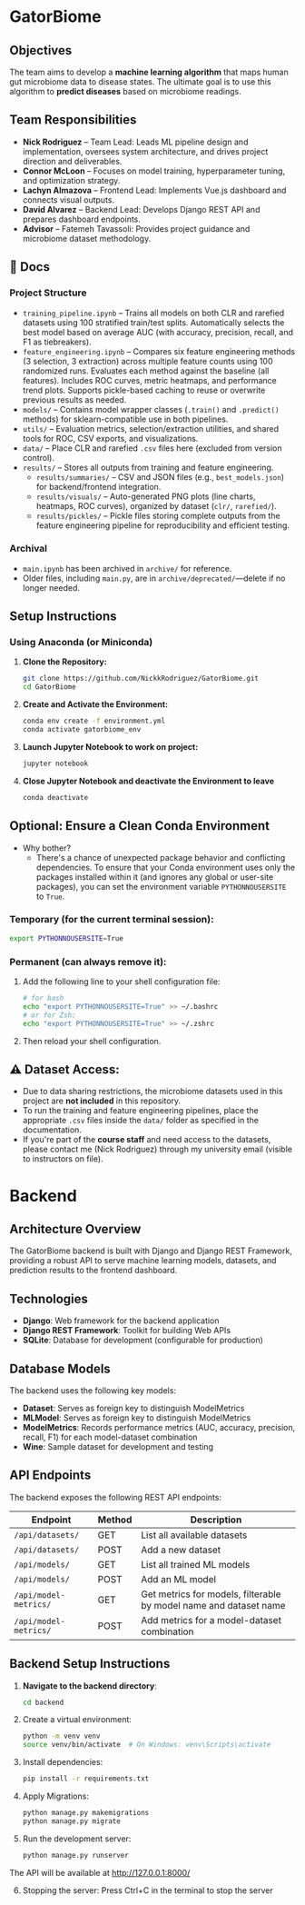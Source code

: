 # GatorBiome

## Objectives
The team aims to develop a **machine learning algorithm** that maps human gut microbiome data to disease states. The ultimate goal is to use this algorithm to **predict diseases** based on microbiome readings.

## Team Responsibilities

- **Nick Rodriguez** – Team Lead: Leads ML pipeline design and implementation, oversees system architecture, and drives project direction and deliverables.
- **Connor McLoon** – Focuses on model training, hyperparameter tuning, and optimization strategy.
- **Lachyn Almazova** – Frontend Lead: Implements Vue.js dashboard and connects visual outputs.
- **David Alvarez** – Backend Lead: Develops Django REST API and prepares dashboard endpoints.
- **Advisor** – Fatemeh Tavassoli: Provides project guidance and microbiome dataset methodology.

## 📁 Docs

### Project Structure

- `training_pipeline.ipynb` – Trains all models on both CLR and rarefied datasets using 100 stratified train/test splits. Automatically selects the best model based on average AUC (with accuracy, precision, recall, and F1 as tiebreakers).
- `feature_engineering.ipynb` – Compares six feature engineering methods (3 selection, 3 extraction) across multiple feature counts using 100 randomized runs. Evaluates each method against the baseline (all features). Includes ROC curves, metric heatmaps, and performance trend plots. Supports pickle-based caching to reuse or overwrite previous results as needed.
- `models/` – Contains model wrapper classes (`.train()` and `.predict()` methods) for sklearn-compatible use in both pipelines.
- `utils/` – Evaluation metrics, selection/extraction utilities, and shared tools for ROC, CSV exports, and visualizations.
- `data/` – Place CLR and rarefied `.csv` files here (excluded from version control).
- `results/` – Stores all outputs from training and feature engineering.
  - `results/summaries/` – CSV and JSON files (e.g., `best_models.json`) for backend/frontend integration.
  - `results/visuals/` – Auto-generated PNG plots (line charts, heatmaps, ROC curves), organized by dataset (`clr/`, `rarefied/`).
  - `results/pickles/` – Pickle files storing complete outputs from the feature engineering pipeline for reproducibility and efficient testing.

### Archival
- `main.ipynb` has been archived in `archive/` for reference.
- Older files, including `main.py`, are in `archive/deprecated/`—delete if no longer needed.


## Setup Instructions
### Using Anaconda (or Miniconda)
1. **Clone the Repository:**
   ```bash
   git clone https://github.com/NickkRodriguez/GatorBiome.git
   cd GatorBiome

2. **Create and Activate the Environment:**
   ```bash
   conda env create -f environment.yml
   conda activate gatorbiome_env

3. **Launch Jupyter Notebook to work on project:**
   ```bash
   jupyter notebook

4. **Close Jupyter Notebook and deactivate the Environment to leave**
   ```bash
   conda deactivate

## Optional: Ensure a Clean Conda Environment

- Why bother?
    - There's a chance of unexpected package behavior and conflicting dependencies. To ensure that your Conda environment uses only the packages installed within it (and ignores any global or user-site packages), you can set the environment variable `PYTHONNOUSERSITE` to `True`.

### Temporary (for the current terminal session):
   ```bash
   export PYTHONNOUSERSITE=True
   ```

### Permanent (can always remove it):

1. Add the following line to your shell configuration file:
   ```bash
   # for bash
   echo "export PYTHONNOUSERSITE=True" >> ~/.bashrc
   # or for Zsh:
   echo "export PYTHONNOUSERSITE=True" >> ~/.zshrc

2. Then reload your shell configuration.


## ⚠️ Dataset Access:
- Due to data sharing restrictions, the microbiome datasets used in this project are **not included** in this repository.
- To run the training and feature engineering pipelines, place the appropriate `.csv` files inside the `data/` folder as specified in the documentation.
- If you're part of the **course staff** and need access to the datasets, please contact me (Nick Rodriguez) through my university email (visible to instructors on file).

# Backend

## Architecture Overview
The GatorBiome backend is built with Django and Django REST Framework, providing a robust API to serve machine learning models, datasets, and prediction results to the frontend dashboard.

## Technologies
- **Django**: Web framework for the backend application
- **Django REST Framework**: Toolkit for building Web APIs
- **SQLite**: Database for development (configurable for production)

## Database Models
The backend uses the following key models:
- **Dataset**: Serves as foreign key to distinguish ModelMetrics
- **MLModel**: Serves as foreign key to distinguish ModelMetrics
- **ModelMetrics**: Records performance metrics (AUC, accuracy, precision, recall, F1) for each model-dataset combination
- **Wine**: Sample dataset for development and testing

## API Endpoints
The backend exposes the following REST API endpoints:

| Endpoint | Method | Description                                                   |
|----------|--------|---------------------------------------------------------------|
| `/api/datasets/` | GET    | List all available datasets                                   |
| `/api/datasets/` | POST   | Add a new dataset                                             |
| `/api/models/` | GET    | List all trained ML models                                    |
| `/api/models/` | POST   | Add an ML model                                               |
| `/api/model-metrics/` | GET    | Get metrics for models, filterable by model name and dataset name |
| `/api/model-metrics/` | POST   | Add metrics for a model-dataset combination                   |

## Backend Setup Instructions

1. **Navigate to the backend directory**:
   ```bash
   cd backend
   
2. Create a virtual environment:
    ```bash
   python -m venv venv
   source venv/bin/activate  # On Windows: venv\Scripts\activate

3. Install dependencies:
    ```bash
   pip install -r requirements.txt

4. Apply Migrations:
    ```bash
   python manage.py makemigrations
   python manage.py migrate

5. Run the development server:
    ```bash
   python manage.py runserver

  The API will be available at http://127.0.0.1:8000/

6. Stopping the server:
Press Ctrl+C in the terminal to stop the server